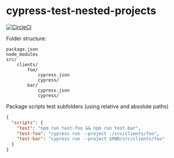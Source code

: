 # cypress-test-nested-projects

[![CircleCI](https://circleci.com/gh/cypress-io/cypress-test-nested-projects.svg?style=svg)](https://circleci.com/gh/cypress-io/cypress-test-nested-projects)

Folder structure:

```
package.json
node_modules
src/
    clients/
        foo/
            cypress.json
            cypress/
        bar/
            cypress.json
            cypress/
```

Package scripts test subfolders (using relative and absolute paths)

```json
{
  "scripts": {
    "test": "npm run test-foo && npm run test-bar",
    "test-foo": "cypress run --project ./src/clients/foo",
    "test-bar": "cypress run --project $PWD/src/clients/foo"
  }
}
```
